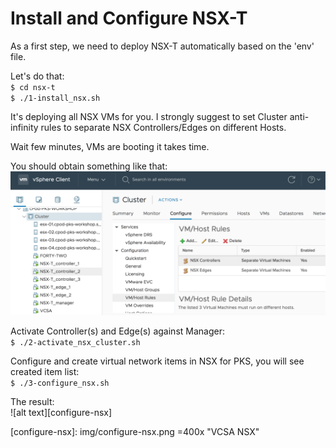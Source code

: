 # Install and Configure NSX-T

As a first step, we need to deploy NSX-T automatically based on the 'env' file.

Let's do that:\
`$ cd nsx-t`\
`$ ./1-install_nsx.sh`

It's deploying all NSX VMs for you. I strongly suggest to set Cluster anti-infinity rules to separate NSX Controllers/Edges on different Hosts.

Wait few minutes, VMs are booting it takes time.

You should obtain something like that:\
![alt text][vcsa-nsx]

Activate Controller(s) and Edge(s) against Manager:\
`$ ./2-activate_nsx_cluster.sh`

Configure and create virtual network items in NSX for PKS, you will see created item list:\
`$ ./3-configure_nsx.sh`

The result:\
![alt text][configure-nsx]


[vcsa-nsx]: img/vcsa-nsx.png "VCSA NSX"
[configure-nsx]: img/configure-nsx.png =400x "VCSA NSX"

